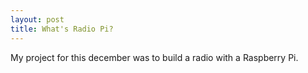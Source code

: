 ```yaml
---
layout: post
title: What's Radio Pi?
---
```


My project for this december was to build a radio with a Raspberry Pi.

